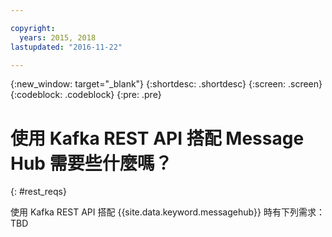 ```yaml
---

copyright:
  years: 2015, 2018
lastupdated: "2016-11-22"

---
```


{:new_window: target="_blank"}
{:shortdesc: .shortdesc}
{:screen: .screen}
{:codeblock: .codeblock}
{:pre: .pre}

# 使用 Kafka REST API 搭配 Message Hub 需要些什麼嗎？
{: #rest_reqs}

使用 Kafka REST API 搭配 {{site.data.keyword.messagehub}} 時有下列需求：
TBD

<!-- TBC. Reqs needed here -->

